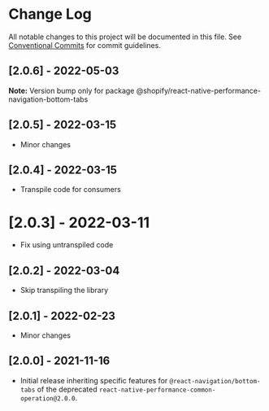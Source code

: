 # Change Log

All notable changes to this project will be documented in this file.
See [Conventional Commits](https://conventionalcommits.org) for commit guidelines.

## [2.0.6] - 2022-05-03

**Note:** Version bump only for package @shopify/react-native-performance-navigation-bottom-tabs





<!-- ## [Unreleased] -->

## [2.0.5] - 2022-03-15

- Minor changes

## [2.0.4] - 2022-03-15

- Transpile code for consumers

# [2.0.3] - 2022-03-11

- Fix using untranspiled code

## [2.0.2] - 2022-03-04

- Skip transpiling the library

## [2.0.1] - 2022-02-23

- Minor changes

## [2.0.0] - 2021-11-16

- Initial release inheriting specific features for `@react-navigation/bottom-tabs` of the deprecated `react-native-performance-common-operation@2.0.0`.
